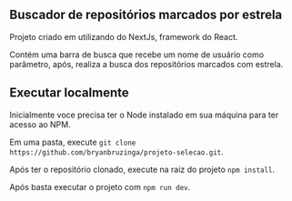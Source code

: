 <h2>Buscador de repositórios marcados por estrela</h2>

<p>Projeto criado em utilizando do NextJs, framework do React.</p>
<p>Contém uma barra de busca que recebe um nome de usuário como parâmetro, após, realiza a busca dos repositórios marcados com estrela.</p>

<h2>Executar localmente</h2>

<p>Inicialmente voce precisa ter o Node instalado em sua máquina para ter acesso ao NPM.</p>
<p>Em uma pasta, execute <code>git clone https://github.com/bryanbruzinga/projeto-selecao.git</code>.</p>
<p>Após ter o repositório clonado, execute na raiz do projeto <code>npm install</code>.</p>
<p>Após basta executar o projeto com <code>npm run dev</code>.</p>
